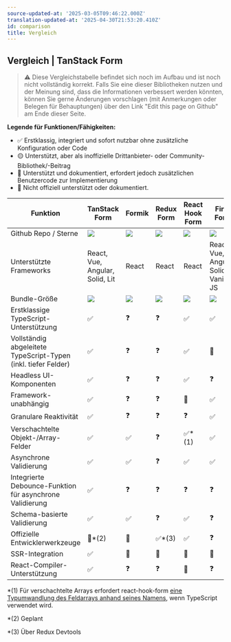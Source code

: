 ```yaml
---
source-updated-at: '2025-03-05T09:46:22.000Z'
translation-updated-at: '2025-04-30T21:53:20.410Z'
id: comparison
title: Vergleich
---
```


## Vergleich | TanStack Form

> ⚠️ Diese Vergleichstabelle befindet sich noch im Aufbau und ist noch nicht vollständig korrekt. Falls Sie eine dieser Bibliotheken nutzen und der Meinung sind, dass die Informationen verbessert werden könnten, können Sie gerne Änderungen vorschlagen (mit Anmerkungen oder Belegen für Behauptungen) über den Link "Edit this page on Github" am Ende dieser Seite.

**Legende für Funktionen/Fähigkeiten:**

- ✅ Erstklassig, integriert und sofort nutzbar ohne zusätzliche Konfiguration oder Code
- 🟡 Unterstützt, aber als inoffizielle Drittanbieter- oder Community-Bibliothek/-Beitrag
- 🔶 Unterstützt und dokumentiert, erfordert jedoch zusätzlichen Benutzercode zur Implementierung
- 🛑 Nicht offiziell unterstützt oder dokumentiert.

| Funktion                                                       | TanStack Form                                | Formik                         | Redux Form                             | React Hook Form                                  | Final Form                             |
| -------------------------------------------------------------- | -------------------------------------------- | ------------------------------ | -------------------------------------- | ------------------------------------------------ | -------------------------------------- |
| Github Repo / Sterne                                           | [![][stars-tanstack-form]][gh-tanstack-form] | [![][stars-formik]][gh-formik] | [![][stars-redux-form]][gh-redux-form] | [![][stars-react-hook-form]][gh-react-hook-form] | [![][stars-final-form]][gh-final-form] |
| Unterstützte Frameworks                                        | React, Vue, Angular, Solid, Lit              | React                          | React                                  | React                                            | React, Vue, Angular, Solid, Vanilla JS |
| Bundle-Größe                                                   | [![][bp-tanstack-form]][bpl-tanstack-form]   | [![][bp-formik]][bpl-formik]   | [![][bp-redux-form]][bpl-redux-form]   | [![][bp-react-hook-form]][bpl-react-hook-form]   | [![][bp-final-form]][bpl-final-form]   |
| Erstklassige TypeScript-Unterstützung                          | ✅                                           | ❓                             | ❓                                     | ✅                                               | ✅                                     |
| Vollständig abgeleitete TypeScript-Typen (inkl. tiefer Felder) | ✅                                           | ❓                             | ❓                                     | ✅                                               | 🛑                                     |
| Headless UI-Komponenten                                        | ✅                                           | ❓                             | ❓                                     | ✅                                               | ❓                                     |
| Framework-unabhängig                                           | ✅                                           | ❓                             | ❓                                     | 🛑                                               | ✅                                     |
| Granulare Reaktivität                                          | ✅                                           | ❓                             | ❓                                     | ❓                                               | ✅                                     |
| Verschachtelte Objekt-/Array-Felder                            | ✅                                           | ✅                             | ❓                                     | ✅\*(1)                                          | ✅                                     |
| Asynchrone Validierung                                         | ✅                                           | ✅                             | ❓                                     | ✅                                               | ✅                                     |
| Integrierte Debounce-Funktion für asynchrone Validierung       | ✅                                           | ❓                             | ❓                                     | ❓                                               | ❓                                     |
| Schema-basierte Validierung                                    | ✅                                           | ✅                             | ❓                                     | ✅                                               | ❓                                     |
| Offizielle Entwicklerwerkzeuge                                 | 🛑\*(2)                                      | 🛑                             | ✅\*(3)                                | ✅                                               | ❓                                     |
| SSR-Integration                                                | ✅                                           | 🛑                             | 🛑                                     | 🛑                                               | 🛑                                     |
| React-Compiler-Unterstützung                                   | ✅                                           | ❓                             | ❓                                     | 🛑                                               | ❓                                     |

\*(1) Für verschachtelte Arrays erfordert react-hook-form [eine Typumwandlung des Feldarrays anhand seines Namens](https://react-hook-form.com/docs/usefieldarray), wenn TypeScript verwendet wird.

\*(2) Geplant

\*(3) Über Redux Devtools

[bpl-tanstack-form]: https://bundlephobia.com/result?p=@tanstack/react-form
[bp-tanstack-form]: https://badgen.net/bundlephobia/minzip/@tanstack/react-form?label=💾
[gh-tanstack-form]: https://github.com/TanStack/form
[stars-tanstack-form]: https://img.shields.io/github/stars/TanStack/form?label=%F0%9F%8C%9F
[bpl-formik]: https://bundlephobia.com/result?p=formik
[bp-formik]: https://badgen.net/bundlephobia/minzip/formik?label=💾
[gh-formik]: https://github.com/jaredpalmer/formik
[stars-formik]: https://img.shields.io/github/stars/jaredpalmer/formik?label=%F0%9F%8C%9F
[bpl-redux-form]: https://bundlephobia.com/result?p=redux-form
[bp-redux-form]: https://badgen.net/bundlephobia/minzip/redux-form?label=💾
[gh-redux-form]: https://github.com/redux-form/redux-form
[stars-redux-form]: https://img.shields.io/github/stars/redux-form/redux-form?label=%F0%9F%8C%9F
[bpl-react-hook-form]: https://bundlephobia.com/result?p=react-hook-form
[bp-react-hook-form]: https://badgen.net/bundlephobia/minzip/react-hook-form?label=💾
[gh-react-hook-form]: https://github.com/react-hook-form/react-hook-form
[stars-react-hook-form]: https://img.shields.io/github/stars/react-hook-form/react-hook-form?label=%F0%9F%8C%9F
[bpl-final-form]: https://bundlephobia.com/result?p=final-form
[bp-final-form]: https://badgen.net/bundlephobia/minzip/final-form?label=💾
[gh-final-form]: https://github.com/final-form/final-form
[stars-final-form]: https://img.shields.io/github/stars/final-form/final-form?label=%F0%9F%8C%9F
